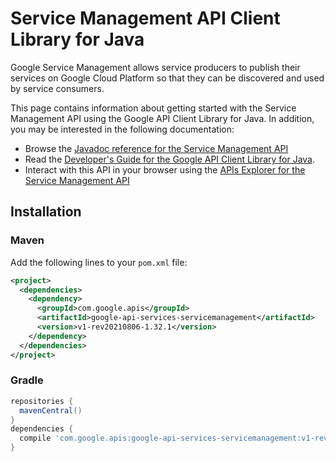 # Service Management API Client Library for Java

Google Service Management allows service producers to publish their services on Google Cloud Platform so that they can be discovered and used by service consumers.

This page contains information about getting started with the Service Management API
using the Google API Client Library for Java. In addition, you may be interested
in the following documentation:

* Browse the [Javadoc reference for the Service Management API][javadoc]
* Read the [Developer's Guide for the Google API Client Library for Java][google-api-client].
* Interact with this API in your browser using the [APIs Explorer for the Service Management API][api-explorer]

## Installation

### Maven

Add the following lines to your `pom.xml` file:

```xml
<project>
  <dependencies>
    <dependency>
      <groupId>com.google.apis</groupId>
      <artifactId>google-api-services-servicemanagement</artifactId>
      <version>v1-rev20210806-1.32.1</version>
    </dependency>
  </dependencies>
</project>
```

### Gradle

```gradle
repositories {
  mavenCentral()
}
dependencies {
  compile 'com.google.apis:google-api-services-servicemanagement:v1-rev20210806-1.32.1'
}
```

[javadoc]: https://googleapis.dev/java/google-api-services-servicemanagement/latest/index.html
[google-api-client]: https://github.com/googleapis/google-api-java-client/
[api-explorer]: https://developers.google.com/apis-explorer/#p/servicemanagement/v1/
